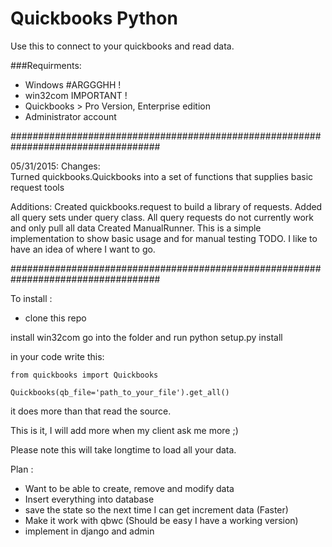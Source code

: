 Quickbooks Python
==================

Use this to connect to your quickbooks and read data.

###Requirments:

- Windows #ARGGGHH !
- win32com IMPORTANT !
- Quickbooks > Pro Version, Enterprise edition
- Administrator account

###################################################################################

05/31/2015:
Changes:  
    Turned quickbooks.Quickbooks into a set of functions that supplies basic request tools

Additions:
    Created quickbooks.request to build a library of requests.  Added all query sets under
            query class.  All query requests do not currently work and only pull all data
    Created ManualRunner.  This is a simple implementation to show basic usage 
            and for manual testing
    TODO.  I like to have an idea of where I want to go.

###################################################################################

To install :
- clone this repo

install win32com
go into the folder and run python setup.py install

in your code write this:

```
from quickbooks import Quickbooks

Quickbooks(qb_file='path_to_your_file').get_all()
```

it does more than that read the source.

This is it, I will add more when my client ask me more ;)

Please note this will take longtime to load all your data.

Plan :
- Want to be able to create, remove and modify data
- Insert everything into database
- save the state so the next time I can get increment data (Faster)
- Make it work with qbwc (Should be easy I have a working version)
- implement in django and admin
